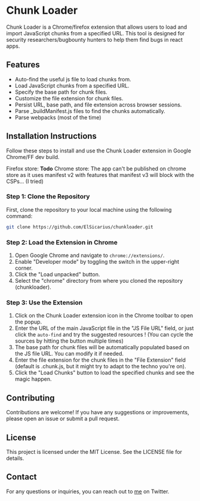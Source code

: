 # Chunk Loader
Chunk Loader is a Chrome/firefox extension that allows users to load and import JavaScript chunks from a specified URL. This tool is designed for security researchers/bugbounty hunters to help them find bugs in react apps.

## Features
- Auto-find the useful js file to load chunks from.
- Load JavaScript chunks from a specified URL.
- Specify the base path for chunk files.
- Customize the file extension for chunk files.
- Persist URL, base path, and file extension across browser sessions.
- Parse _buildManifest.js files to find the chunks automatically.
- Parse webpacks (most of the time)

## Installation Instructions
Follow these steps to install and use the Chunk Loader extension in Google Chrome/FF dev build.

Firefox store: **Todo**
Chrome store: The app can't be published on chrome store as it uses manifest v2 with features that manifest v3 will block with the CSPs... (I tried)

### Step 1: Clone the Repository
First, clone the repository to your local machine using the following command:

```bash
git clone https://github.com/ElSicarius/chunkloader.git

```

### Step 2: Load the Extension in Chrome

1. Open Google Chrome and navigate to `chrome://extensions/`.
2. Enable "Developer mode" by toggling the switch in the upper-right corner.
3. Click the "Load unpacked" button.
4. Select the "chrome" directory from where you cloned the repository (chunkloader).

### Step 3: Use the Extension
1. Click on the Chunk Loader extension icon in the Chrome toolbar to open the popup.
2. Enter the URL of the main JavaScript file in the "JS File URL" field, or just click the `auto-find` and try the suggested resources ! (You can cycle the sources by hitting the button multiple times)
3. The base path for chunk files will be automatically populated based on the JS file URL. You can modify it if needed.
4. Enter the file extension for the chunk files in the "File Extension" field (default is .chunk.js, but it might try to adapt to the techno you're on).
5. Click the "Load Chunks" button to load the specified chunks and see the magic happen.


## Contributing
Contributions are welcome! If you have any suggestions or improvements, please open an issue or submit a pull request.

## License
This project is licensed under the MIT License. See the LICENSE file for details.

## Contact
For any questions or inquiries, you can reach out to [me](https://twitter.com/ElS1carius) on Twitter.
